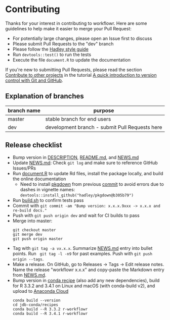 # Contributing

Thanks for your interest in contributing to workflowr.
Here are some guidelines to help make it easier to merge your Pull Request:

* For potentially large changes, please open an Issue first to discuss
* Please submit Pull Requests to the "dev" branch
* Please follow the [Hadley style guide][style]
* Run `devtools::test()` to run the tests
* Execute the file `document.R` to update the documentation

If you're new to submitting Pull Requests, please read the section [Contribute
to other projects][contribute] in the tutorial [A quick introduction to version
control with Git and GitHub][git-tutorial].

[style]: http://adv-r.had.co.nz/Style.html
[contribute]: http://journals.plos.org/ploscompbiol/article?id=10.1371/journal.pcbi.1004668#sec011
[git-tutorial]: http://journals.plos.org/ploscompbiol/article?id=10.1371/journal.pcbi.1004668

## Explanation of branches

branch name   | purpose
------------- | -------------
master        | stable branch for end users
dev           | development branch - submit Pull Requests here

## Release checklist

* Bump version in [DESCRIPTION](DESCRIPTION), [README.md](README.md), and
[NEWS.md](NEWS.md)
* Update [NEWS.md](NEWS.md): Check `git log` and make sure to reference GitHub
Issues/PRs
* Run [document.R](document.R) to update Rd files, install the package locally,
and build the online documentation
    * Need to install [pkgdown][] from previous [commit][pkgdown-commit] to
    avoid errors due to dashes in vignette names:
    `devtools::install_github("hadley/pkgdown@b305b79")`
* Run [build.sh](build.sh) to confirm tests pass
* Commit with `git commit -am "Bump version: x.x.x.9xxx -> x.x.x and re-build
docs."`
* Push with `git push origin dev` and wait for CI builds to pass
* Merge into master:
    ```
    git checkout master
    git merge dev
    git push origin master
    ```
* Tag with `git tag -a vx.x.x`. Summarize [NEWS.md](NEWS.md) entry into bullet
points. Run ` git tag -l -n9` for past examples. Push with `git push origin
--tags`.
* Make a release. On GitHub, go to Releases -> Tags -> Edit release notes. Name
the release "workflowr x.x.x" and copy-paste the Markdown entry from
[NEWS.md](NEWS.md).
* Bump version in [conda recipe][meta.yaml] (also add any new dependencies),
build for R 3.3.2 and 3.4.1 on Linux and macOS (with conda-build v2), and upload
to [Anaconda Cloud][anaconda]
    ```
    conda build --version
    cd jdb-conda/recipes
    conda build --R 3.3.2 r-workflowr
    conda build --R 3.4.1 r-workflowr
    ```

[anaconda]: https://anaconda.org/jdblischak/r-workflowr
[meta.yaml]: https://github.com/jdblischak/jdb-conda/blob/master/recipes/r-workflowr/meta.yaml
[pkgdown]: https://github.com/r-lib/pkgdown
[pkgdown-commit]: https://github.com/r-lib/pkgdown/issues/363#issuecomment-310187626
